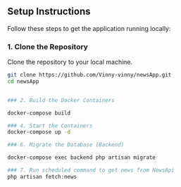 
## Setup Instructions

Follow these steps to get the application running locally:

### 1. Clone the Repository

Clone the repository to your local machine.

```bash
git clone https://github.com/Vinny-vinny/newsApp.git
cd newsApp


### 2. Build the Docker Containers

docker-compose build

### 4. Start the Containers
docker-compose up -d

### 6. Migrate the Database (Backend)

docker-compose exec backend php artisan migrate

### 7. Run scheduled command to get news from NewsApi
php artisan fetch:news
